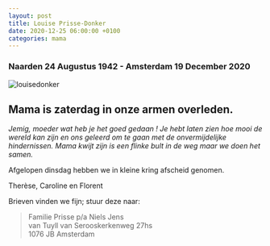 ```yaml
---
layout: post
title: Louise Prisse-Donker
date: 2020-12-25 06:00:00 +0100
categories: mama
---
```

### Naarden 24 Augustus 1942 - Amsterdam 19 December 2020

![louisedonker](https://prisse.nl/assets/louisedonker.jpg)  

## Mama is zaterdag in onze armen overleden.

*Jemig, moeder wat heb je het goed gedaan ! Je hebt laten zien hoe mooi de wereld kan zijn en ons geleerd om te gaan met de onvermijdelijke hindernissen. Mama kwijt zijn is een flinke bult in de weg maar we doen het samen.*  

Afgelopen dinsdag hebben we in kleine kring afscheid genomen.

Therèse, Caroline en Florent

Brieven vinden we fijn; stuur deze naar:

>Familie Prisse p/a Niels Jens  
van Tuyll van Serooskerkenweg 27hs  
1076 JB Amsterdam  
